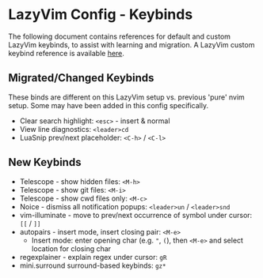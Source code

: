 # LazyVim Config - Keybinds

The following document contains references for default and custom LazyVim
keybinds, to assist with learning and migration. A LazyVim custom keybind
reference is available [here](https://www.lazyvim.org/keymaps).

## Migrated/Changed Keybinds

These binds are different on this LazyVim setup vs. previous 'pure' nvim setup.
Some may have been added in this config specifically.

- Clear search highlight: `<esc>` - insert & normal
- View line diagnostics: `<leader>cd`
- LuaSnip prev/next placeholder: `<C-h>` / `<C-l>`

## New Keybinds

- Telescope - show hidden files: `<M-h>`
- Telescope - show git files: `<M-i>`
- Telescope - show cwd files only: `<M-c>`
- Noice - dismiss all notification popups: `<leader>un` / `<leader>snd`
- vim-illuminate - move to prev/next occurrence of symbol under cursor: `[[` / `]]`
- autopairs - insert mode, insert closing pair: `<M-e>`
  - Insert mode: enter opening char (e.g. `"`, `(`), then `<M-e>` and select location for closing char
- regexplainer - explain regex under cursor: `gR`
- mini.surround surround-based keybinds: `gz*`
